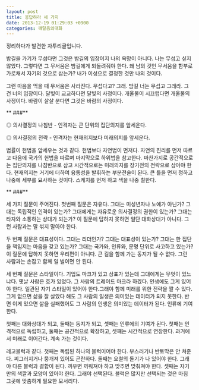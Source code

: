 ```yaml
---
layout: post
title: 응답하라 세 가지
date: 2013-12-19 01:29:03 +0900
categories: 깨달음의대화
---
```

정리하다가 발견한 자투리글입니다.

  


밤길을 가기가 무섭다면 그것은 밤길의 입장이지 나의 욕망이 아니다. 나는 무섭고 싶지 않았다. 그렇다면 그 무서움은 밤길에게 되돌려줘야 한다. 왜 남의 것인 무서움을 함부로 가로채서 자기의 것으로 삼는가? 내가 이성으로 결정한 것만 나의 것이다.

  


그런 마음을 먹을 때 무서움은 사라진다. 무섭다고? 그래. 밤길 너는 무섭고 그래라. 그건 너의 입장이다. 달빛이 교교하다면 달빛의 사정이다. 개울물이 시끄럽다면 개울물의 사정이다. 바람이 살살 분다면 그것은 바람의 사정이다.

  


 
   ** ###** 

  


◎ 의사결정의 나침반 - 인격자는 큰 단위의 집단의지를 앞세운다.

◎ 의사결정의 전략 - 인격자는 현재의지보다 미래의지를 앞세운다. 

  


법률이 헌법을 앞세우는 것과 같다. 헌법보다 자연법이 먼저다. 자연의 진리를 먼저 따르고 다음에 국가의 헌법을 따르며 마지막으로 하위법을 참고한다. 마찬가지로 공간적으로는 집단의지를 나침반으로 삼고 시간적으로는 미래의지를 장기전의 전략으로 삼아야 한다. 현재의지는 거기에 더하여 융통성을 발휘하는 부분전술이 된다. 큰 틀을 먼저 정하고 나중에 세부를 묘사하는 것이다. 스케치를 먼저 하고 색을 나중 칠한다. 

  


 
   ** ###**

  


세 가지 질문이 주어진다. 첫번째 질문은 자유다. 그대는 미성년자나 노예가 아닌가? 그대는 독립적인 인격이 있는가? 그대에게는 자유로운 의사결정의 권한이 있는가? 그대는 타자와 소통하는 상대가 되는가? 이 질문에 답하지 못하면 일단 대화상대가 아니다. 그런 사람과는 말 섞지 말아야 한다. 

  


두 번째 질문은 대표성이다. 그대는 리더인가? 그대는 대표성이 있는가? 그대는 한 집단을 책임지는 마음을 갖고 있는가? 그대는 국가와, 인류와, 문명 단위로 사고하고 있는가? 이 질문에 답하지 못하면 우리편이 아니다. 큰 길을 함께 가는 동지가 될 수 없다. 그런 사람과는 손잡고 함께 일 벌이면 안 된다. 

  


세 번째 질문은 스타일이다. 기업도 마크가 있고 상표가 있는데 그대에게는 무엇이 있느냐다. 옛날 사람은 호가 있었다. 그 사람의 트레이드 마크라 하겠다. 인생에도 그게 있어야 한다. 일관된 자기 스타일이 있어야 한다.그래야 함께 미래를 위한 전략을 짤 수 있다. 그게 없으면 삶을 잘 살았다 해도 그 사람의 일생은 의미있는 데이터가 되지 못한다. 반면 이게 있으면 삶을 실패했어도 그 사람의 인생은 의미있는 데이터가 된다. 인류에 기여한다.  


첫째는 대화상대가 되고, 둘째는 동지가 되고, 셋째는 인류에의 기여가 된다. 첫째는 인격적으로 독립하고, 둘째는 공간적으로 확장하고, 셋째는 시간적으로 연장한다. 과거에서 미래로 이어간다. 계속 가는 것이다.

  


레고블럭과 같다. 첫째는 독립된 하나의 블럭이어야 한다. 부스러기나 반토막은 안 쳐준다. 찌그러지거나 뭉개져 있어도 곤란하다. 둘째는 요철의 돌기가 나 있어야 한다. 그래야 다른 블럭과 결합이 된다. 끼우면 끼워져야 하고 맞추면 맞춰져야 한다. 셋째는 자기만의 색깔과 모양이 있어야 한다. 그래야 선택된다. 블럭은 많지만 선택되는 것은 마침 그곳에 맞춤하게 필요한 모서리다.